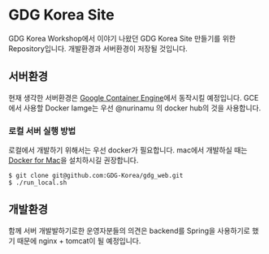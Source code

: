 # GDG Korea Site
GDG Korea Workshop에서 이야기 나왔던 GDG Korea Site 만들기를 위한 Repository입니다. 개발환경과 서버환경이 저장될 것입니다.

## 서버환경
현재 생각한 서버환경은 [Google Container Engine](https://cloud.google.com/container-engine/)에서 동작시킬 예정입니다. GCE에서 사용할 Docker Iamge는 우선 @nurinamu 의 docker hub의 것을 사용합니다.

### 로컬 서버 실행 방법
로컬에서 개발하기 위해서는 우선 docker가 필요합니다. mac에서 개발하실 때는 [Docker for Mac](https://docs.docker.com/docker-for-mac/)을 설치하시길 권장합니다.

```
$ git clone git@github.com:GDG-Korea/gdg_web.git
$ ./run_local.sh
```

## 개발환경
함께 서버 개발발하기로한 운영자분들의 의견은 backend를 Spring을 사용하기로 했기 때문에 nginx + tomcat이 될 예정입니다.
